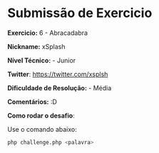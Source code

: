 # Submissão de Exercicio

**Exercicio:** 6 - Abracadabra

**Nickname:** xSplash

**Nível Técnico:** - Junior

**Twitter**: https://twitter.com/xsplsh

**Dificuldade de Resolução:** - Média

**Comentários:** :D

**Como rodar o desafio**: 

Use o comando abaixo: 
```bash
php challenge.php <palavra>
```